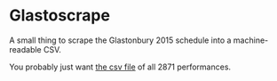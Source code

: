 # Glastoscrape
A small thing to scrape the Glastonbury 2015 schedule into a machine-readable CSV.

You probably just want [the csv file](glastonbury_2015_schedule.csv) of all 2871 performances.
